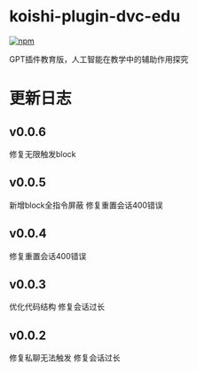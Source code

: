# koishi-plugin-dvc-edu

[![npm](https://img.shields.io/npm/v/koishi-plugin-dvc-edu?style=flat-square)](https://www.npmjs.com/package/koishi-plugin-dvc-edu)

GPT插件教育版，人工智能在教学中的辅助作用探究


# 更新日志


## v0.0.6
修复无限触发block

## v0.0.5
新增block全指令屏蔽
修复重置会话400错误

## v0.0.4
修复重置会话400错误

## v0.0.3
优化代码结构
修复会话过长

## v0.0.2

修复私聊无法触发
修复会话过长